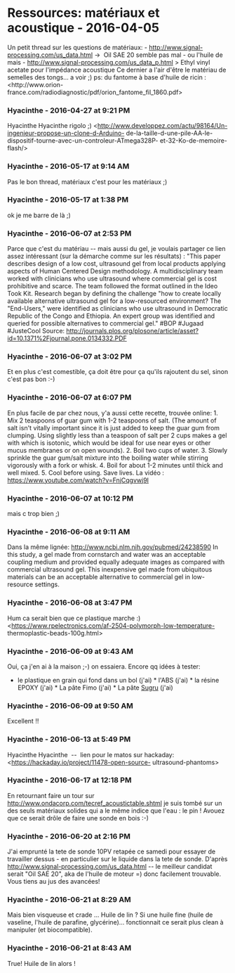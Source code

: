# Ressources: matériaux et acoustique  - 2016-04-05

Un petit thread sur les questions de matériaux:  \- <http://www.signal-processing.com/us_data.html> -&gt;  Oil SAE 20 semble pas mal - ou l'huile de mais  \- <http://www.signal-processing.com/us_data_p.html> &gt; Ethyl vinyl acetate pour l'impédance acoustique  Ce dernier a l'air d'être le matériau de semelles des tongs... a voir ;)   ps: du fantome à base d'huile de ricin : <http://www.orion- france.com/radiodiagnostic/pdf/orion_fantome_fil_1860.pdf>

### **Hyacinthe** - 2016-04-27 at 9:21 PM

Hyacinthe Hyacinthe rigolo ;)   <http://www.developpez.com/actu/98164/Un-ingenieur-propose-un-clone-d-Arduino- de-la-taille-d-une-pile-AA-le-dispositif-tourne-avec-un-controleur-ATmega328P- et-32-Ko-de-memoire-flash/>

### **Hyacinthe** - 2016-05-17 at 9:14 AM

Pas le bon thread, matériaux c'est pour les matériaux ;)

### **Hyacinthe** - 2016-05-17 at 1:38 PM

ok je me barre de là ;)

### **Hyacinthe** - 2016-06-07 at 2:53 PM

Parce que c'est du matériau -- mais aussi du gel, je voulais partager ce lien assez intéressant (sur la démarche comme sur les résultats) :   "This paper describes design of a low cost, ultrasound gel from local products applying aspects of Human Centered Design methodology. A multidisciplinary team worked with clinicians who use ultrasound where commercial gel is cost prohibitive and scarce. The team followed the format outlined in the Ideo Took Kit. Research began by defining the challenge "how to create locally available alternative ultrasound gel for a low-resourced environment? The "End-Users," were identified as clinicians who use ultrasound in Democratic Republic of the Congo and Ethiopia. An expert group was identified and queried for possible alternatives to commercial gel."   #BOP #Jugaad #JusteCool   Source: <http://journals.plos.org/plosone/article/asset?id=10.1371%2Fjournal.pone.0134332.PDF>

### **Hyacinthe** - 2016-06-07 at 3:02 PM

Et en plus c'est comestible, ça doit être pour ça qu'ils rajoutent du sel, sinon c'est pas bon :-)

### **Hyacinthe** - 2016-06-07 at 6:07 PM

En plus facile de par chez nous, y'a aussi cette recette, trouvée online:   1\. Mix 2 teaspoons of guar gum with 1-2 teaspoons of salt. (The amount of salt isn't vitally important since it is just added to keep the guar gum from clumping. Using slightly less than a teaspoon of salt per 2 cups makes a gel with which is isotonic, which would be ideal for use near eyes or other mucus membranes or on open wounds).   2\. Boil two cups of water.   3\. Slowly sprinkle the guar gum/salt mixture into the boiling water while stirring vigorously with a fork or whisk.   4\. Boil for about 1-2 minutes until thick and well mixed.   5\. Cool before using. Save lives.   La vidéo : <https://www.youtube.com/watch?v=FnjCqgvwj9I>

### **Hyacinthe** - 2016-06-07 at 10:12 PM

mais c trop bien ;)

### **Hyacinthe** - 2016-06-08 at 9:11 AM

Dans la même lignée: <http://www.ncbi.nlm.nih.gov/pubmed/24238590>   In this study, a gel made from cornstarch and water was an acceptable coupling medium and provided equally adequate images as compared with commercial ultrasound gel. This inexpensive gel made from ubiquitous materials can be an acceptable alternative to commercial gel in low-resource settings.

### **Hyacinthe** - 2016-06-08 at 3:47 PM

Hum ca serait bien que ce plastique marche :)  <https://www.rpelectronics.com/af-2504-polymorph-low-temperature- thermoplastic-beads-100g.html>

### **Hyacinthe** - 2016-06-09 at 9:43 AM

Oui, ça j'en ai à la maison ;-) on essaiera. Encore qq idées à tester:

 * le plastique en grain qui fond dans un bol (j'ai)  * l'ABS (j'ai)  * la résine EPOXY (j'ai)  * La pâte Fimo (j'ai)  * La pâte [Sugru](https://sugru.com/about/) (j'ai)

### **Hyacinthe** - 2016-06-09 at 9:50 AM

Excellent !!

### **Hyacinthe** - 2016-06-13 at 5:49 PM

Hyacinthe Hyacinthe  --  lien pour le matos sur hackaday: <https://hackaday.io/project/11478-open-source- ultrasound-phantoms>

### **Hyacinthe** - 2016-06-17 at 12:18 PM

En retournant faire un tour sur <http://www.ondacorp.com/tecref_acoustictable.shtml> je suis tombé sur un des seuls matériaux solides qui a le même indice que l'eau : le pin !  Avouez que ce serait drôle de faire une sonde en bois :-)

### **Hyacinthe** - 2016-06-20 at 2:16 PM

J'ai emprunté la tete de sonde 10PV retapée ce samedi pour essayer de travailler dessus - en particulier sur le liquide dans la tete de sonde.   D'après <http://www.signal-processing.com/us_data.html> \-- le meilleur candidat serait "Oil SAE 20", aka de l'huile de moteur =) donc facilement trouvable. Vous tiens au jus des avancées!

### **Hyacinthe** - 2016-06-21 at 8:29 AM

Mais bien visqueuse et crade ...  Huile de lin ?  Si une huile fine (huile de vaseline, l'huile de parafine, glycérine)... fonctionnait ce serait plus clean à manipuler (et biocompatible).

### **Hyacinthe** - 2016-06-21 at 8:43 AM

True!   Huile de lin alors !

